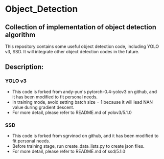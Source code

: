 # Object_Detection
## Collection of implementation of object detection algorithm
This repository contains some useful object detection code, including YOLO v3, SSD.
It will integrate other object detection codes in the future. 


## Description:
### YOLO v3
* This code is forked from andy-yun's pytorch-0.4-yolov3 on github, and it has been modified to fit personal needs. 
* In training mode, avoid setting batch size = 1 because it will lead NAN value during gradient descent.
* For more detail, please refer to README.md of yolov3/5.1.0 

### SSD
* This code is forked from sgrvinod on github, and it has been modified to fit personal needs. 
* Before training stage, run create_data_lists.py to create json files.
* For more detail, please refer to README.md of ssd/5.1.0 
